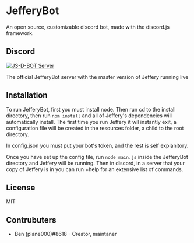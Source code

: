 # JefferyBot

An open source, customizable discord bot, made with the discord.js framework.

## Discord

[![JS-D-BOT Server](https://discordapp.com/api/guilds/424116223362465794/widget.png?style=banner2)](https://discord.gg/782zeM9)

The official JefferyBot server with the master version of Jeffery running live

## Installation

To run JefferyBot, first you must install node. Then run cd to the install directory, then run `npm install` and all of Jeffery's dependencies will automatically install. The first time you run Jeffery it wil instantly exit, a configuration file will be created in the resources folder, a child to the root directory. 

In config.json you must put your bot's token, and the rest is self explanitory.

Once you have set up the config file, run `node main.js` inside the JefferyBot directory and Jeffery will be running. Then in discord, in a server that your copy of Jeffery is in you can run +help for an extensive list of commands.

## License

MIT

## Contrubuters

- Ben (plane000)#8618 - Creator, maintaner
